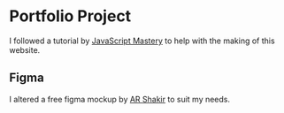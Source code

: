 # Portfolio Project

I followed a tutorial by [JavaScript Mastery](https://www.youtube.com/watch?v=LMagNcngvcU) to help with the making of this website.

## Figma

I altered a free figma mockup by [AR Shakir](https://www.arshakir.com/) to suit my needs.

